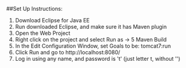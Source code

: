 ##Set Up Instructions:
1. Download Eclipse for Java EE
2. Run downloaded Eclipse, and make sure it has Maven plugin
3. Open the Web Project
4. Right click on the project and select Run as -> 5 Maven Build
5. In the Edit Configuration Window, set Goals to be: tomcat7:run
6. Click Run and go to http://localhost:8080/
7. Log in using any name, and password is 't' (just letter t, without '')